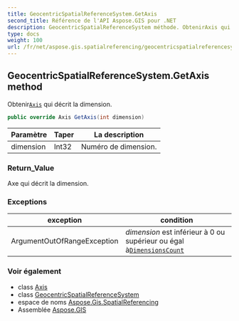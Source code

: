 ```yaml
---
title: GeocentricSpatialReferenceSystem.GetAxis
second_title: Référence de l'API Aspose.GIS pour .NET
description: GeocentricSpatialReferenceSystem méthode. ObtenirAxis qui décrit la dimension.
type: docs
weight: 100
url: /fr/net/aspose.gis.spatialreferencing/geocentricspatialreferencesystem/getaxis/
---
```

## GeocentricSpatialReferenceSystem.GetAxis method

Obtenir[`Axis`](../../axis/) qui décrit la dimension.

```csharp
public override Axis GetAxis(int dimension)
```

| Paramètre | Taper | La description |
| --- | --- | --- |
| dimension | Int32 | Numéro de dimension. |

### Return_Value

Axe qui décrit la dimension.

### Exceptions

| exception | condition |
| --- | --- |
| ArgumentOutOfRangeException | *dimension* est inférieur à 0 ou supérieur ou égal à[`DimensionsCount`](../dimensionscount/) |

### Voir également

* class [Axis](../../axis/)
* class [GeocentricSpatialReferenceSystem](../)
* espace de noms [Aspose.Gis.SpatialReferencing](../../geocentricspatialreferencesystem/)
* Assemblée [Aspose.GIS](../../../)


